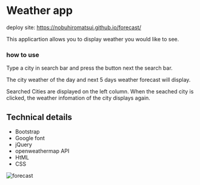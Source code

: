# Weather app

deploy site: https://nobuhiromatsui.github.io/forecast/

This applicartion allows you to display weather you would like to see.

<h3>how to use</h3>
Type a city in search bar and press the button next the search bar.

The city weather of the day and next 5 days weather forecast will display. 

Searched Cities are displayed on the left column.
When the seached city is clicked, the weather infomation of the city displays again.

<h2>Technical details</h2>
<ul>
<li>Bootstrap</li>
<li>Google font</li>
<li>jQuery</li>
<li>openweathermap API</li>
<li>HtML</li>
 <li>CSS</li>
</ul>
  
 <img src="https://nobuhiromatsui.github.io/forecast/img/forecastAPP.png" alt="forecast">


